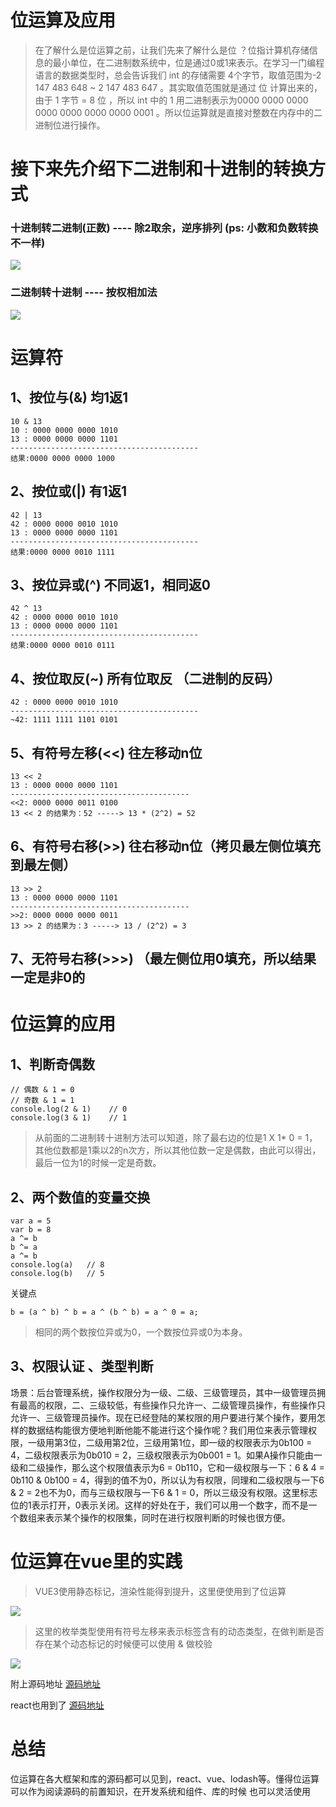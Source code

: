 # 位运算及应用

> 在了解什么是位运算之前，让我们先来了解什么是位 ？位指计算机存储信息的最小单位，在二进制数系统中，位是通过0或1来表示。在学习一门编程语言的数据类型时，总会告诉我们 int 的存储需要 4个字节，取值范围为-2 147 483 648 ~ 2 147 483 647 。其实取值范围就是通过 位 计算出来的，由于 1 字节 = 8 位 ，所以 int 中的 1 用二进制表示为0000 0000 0000 0000 0000 0000 0000 0001 。所以位运算就是直接对整数在内存中的二进制位进行操作。

# 接下来先介绍下二进制和十进制的转换方式

### 十进制转二进制(正数) ---- 除2取余，逆序排列 (ps: 小数和负数转换不一样)
![](https://p6-juejin.byteimg.com/tos-cn-i-k3u1fbpfcp/e7d6a971a4674c7fbe3f417ff1f762ce~tplv-k3u1fbpfcp-watermark.image)

### 二进制转十进制 ---- 按权相加法
![](https://p9-juejin.byteimg.com/tos-cn-i-k3u1fbpfcp/e103fc204de54dcdbca9eaf5edddead0~tplv-k3u1fbpfcp-watermark.image)

# 运算符

## 1、按位与(&) 均1返1

```
10 & 13
10 : 0000 0000 0000 1010
13 : 0000 0000 0000 1101
------------------------------------------
结果:0000 0000 0000 1000

```

## 2、按位或(|) 有1返1
```
42 | 13
42 : 0000 0000 0010 1010
13 : 0000 0000 0000 1101
------------------------------------------
结果:0000 0000 0010 1111
```

## 3、按位异或(^) 不同返1，相同返0
```
42 ^ 13
42 : 0000 0000 0010 1010
13 : 0000 0000 0000 1101
------------------------------------------
结果:0000 0000 0010 0111

```

## 4、按位取反(~) 所有位取反 （二进制的反码）
```
42 : 0000 0000 0010 1010
------------------------------------------
~42: 1111 1111 1101 0101

```

## 5、有符号左移(<<) 往左移动n位
```
13 << 2
13 : 0000 0000 0000 1101
----------------------------------------
<<2: 0000 0000 0011 0100
13 << 2 的结果为：52 -----> 13 * (2^2) = 52

```

## 6、有符号右移(>>) 往右移动n位（拷贝最左侧位填充到最左侧）
```
13 >> 2
13 : 0000 0000 0000 1101
----------------------------------------
>>2: 0000 0000 0000 0011
13 >> 2 的结果为：3 -----> 13 / (2^2) = 3 

```

## 7、无符号右移(>>>) （最左侧位用0填充，所以结果一定是非0的

# 位运算的应用

## 1、判断奇偶数

```
// 偶数 & 1 = 0
// 奇数 & 1 = 1
console.log(2 & 1)    // 0
console.log(3 & 1)    // 1
```
> 从前面的二进制转十进制方法可以知道，除了最右边的位是1 X 1* 0 = 1，其他位数都是1乘以2的n次方，所以其他位数一定是偶数，由此可以得出，最后一位为1的时候一定是奇数。

## 2、两个数值的变量交换
```
var a = 5
var b = 8
a ^= b
b ^= a
a ^= b
console.log(a)   // 8
console.log(b)   // 5
```
关键点
```
b = (a ^ b) ^ b = a ^ (b ^ b) = a ^ 0 = a;
```

> 相同的两个数按位异或为0，一个数按位异或0为本身。

## 3、权限认证 、类型判断

场景：后台管理系统，操作权限分为一级、二级、三级管理员，其中一级管理员拥有最高的权限，二、三级较低，有些操作只允许一、二级管理员操作，有些操作只允许一、三级管理员操作。现在已经登陆的某权限的用户要进行某个操作，要用怎样的数据结构能很方便地判断他能不能进行这个操作呢？我们用位来表示管理权限，一级用第3位，二级用第2位，三级用第1位，即一级的权限表示为0b100 = 4，二级权限表示为0b010 = 2，三级权限表示为0b001 = 1。如果A操作只能由一级和二级操作，那么这个权限值表示为6 = 0b110，它和一级权限与一下：6 & 4 = 0b110 & 0b100 = 4，得到的值不为0，所以认为有权限，同理和二级权限与一下6 & 2 = 2也不为0，而与三级权限与一下6 & 1 = 0，所以三级没有权限。这里标志位的1表示打开，0表示关闭。这样的好处在于，我们可以用一个数字，而不是一个数组来表示某个操作的权限集，同时在进行权限判断的时候也很方便。

# 位运算在vue里的实践

> VUE3使用静态标记，渲染性能得到提升，这里便使用到了位运算


![](https://p3-juejin.byteimg.com/tos-cn-i-k3u1fbpfcp/2b23311f3bbe4bb0a98308b560819f7d~tplv-k3u1fbpfcp-watermark.image)

> 这里的枚举类型使用有符号左移来表示标签含有的动态类型，在做判断是否存在某个动态标记的时候便可以使用 & 做校验

![](https://p1-juejin.byteimg.com/tos-cn-i-k3u1fbpfcp/6bfc97f1859e4dca95ea61384b199789~tplv-k3u1fbpfcp-watermark.image)

附上源码地址 [源码地址](
https://github.com/vuejs/vue-next/blob/master/packages/shared/src/patchFlags.ts)


react也用到了 [源码地址](https://github.com/facebook/react/blob/master/packages/react-dom/src/events/EventSystemFlags.js)

# 总结

位运算在各大框架和库的源码都可以见到，react、vue、lodash等。懂得位运算可以作为阅读源码的前置知识，在开发系统和组件、库的时候
也可以灵活使用
